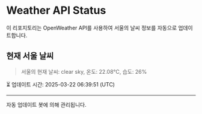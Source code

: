
# Weather API Status

이 리포지토리는 OpenWeather API를 사용하여 서울의 날씨 정보를 자동으로 업데이트합니다.

## 현재 서울 날씨
> 서울의 현재 날씨: clear sky, 온도: 22.08°C, 습도: 26%

⏳ 업데이트 시간: 2025-03-22 06:39:51 (UTC)

---
자동 업데이트 봇에 의해 관리됩니다.
